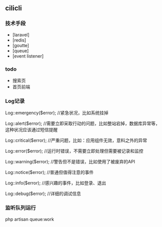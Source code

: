 ## cilicli

### 技术手段
 - [laravel]
 - [redis]
 - [goutte]
 - [queue]
 - [event listener]
 
 ### todo
 - 搜索页
 - 首页前端
 
 ### Log记录
 Log::emergency($error);     //紧急状况，比如系统挂掉
 
 Log::alert($error);     //需要立即采取行动的问题，比如整站宕掉，数据库异常等，这种状况应该通过短信提醒 
 
 Log::critical($error);     //严重问题，比如：应用组件无效，意料之外的异常
 
 Log::error($error);     //运行时错误，不需要立即处理但需要被记录和监控
 
 Log::warning($error);    //警告但不是错误，比如使用了被废弃的API
 
 Log::notice($error);     //普通但值得注意的事件
 
 Log::info($error);     //感兴趣的事件，比如登录、退出
 
 Log::debug($error);     //详细的调试信息
 
 ### 监听队列运行
 php artisan queue:work